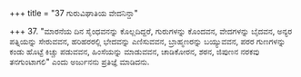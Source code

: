 +++
title = "37 ಗುರುವಿಘಾತಿಯ ವೇದನಿನ್ದಾ"

+++
37. "ಮಾರನೆಯ ದಿನ ಸೈಂಧವನನ್ನು ಕೊಲ್ಲದಿದ್ದರೆ, ಗುರುಗಳನ್ನು ಕೊಂದವನ, ವೇದಗಳನ್ನು ಬೈದವನ, ಅನ್ಯರ ಪತ್ನಿಯನ್ನು ಸೇರುವವನ, ಹರಿಹರರಲ್ಲಿ ಭೇದವನ್ನು ಎಣಿಸುವವನ, ಬ್ರಾಹ್ಮಣರನ್ನು ಬಯ್ಯುವವನ, ಪರರ ಗುಣಗಳನ್ನು ಕಂಡು ಹೊಟ್ಟೆ ಕಿಚ್ಚು ಪಡುವವನ, ಹಿಂಸೆಯನ್ನು ಮಾಡುವವನ, ಚಾಡಿಕೋರನ, ಶಠನ, ಜಿಪುಣನ ನರಕವು ತನಗುಂಟಾಗಲಿ" ಎಂದು ಅರ್ಜುನನು ಪ್ರತಿಜ್ಞೆ ಮಾಡಿದನು.